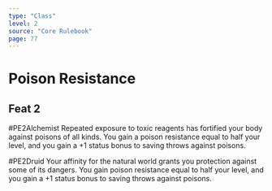 ```yaml
---
type: "Class"
level: 2
source: "Core Rulebook"
page: 77
---
```

# Poison Resistance
## Feat 2
#PE2Alchemist
Repeated exposure to toxic reagents has fortified your body against poisons of all kinds. You gain a poison resistance equal to half your level, and you gain a +1 status bonus to saving throws against poisons.

#PE2Druid 
Your affinity for the natural world grants you protection against some of its dangers. You gain poison resistance equal to half your level, and you gain a +1 status bonus to saving throws against poisons.